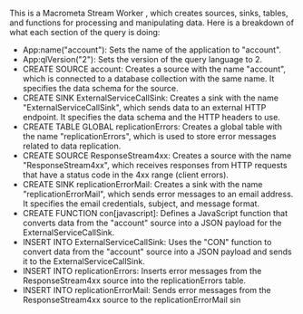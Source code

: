 This is a Macrometa Stream Worker , which creates sources, sinks, tables, and functions for processing and manipulating data. Here is a breakdown of what each section of the query is doing:

- App:name("account"): Sets the name of the application to "account".
- App:qlVersion("2"): Sets the version of the query language to 2.
- CREATE SOURCE account: Creates a source with the name "account", which is connected to a database collection with the same name. It specifies the data schema for the source.
- CREATE SINK ExternalServiceCallSink: Creates a sink with the name "ExternalServiceCallSink", which sends data to an external HTTP endpoint. It specifies the data schema and the HTTP headers to use.
- CREATE TABLE GLOBAL replicationErrors: Creates a global table with the name "replicationErrors", which is used to store error messages related to data replication.
- CREATE SOURCE ResponseStream4xx: Creates a source with the name "ResponseStream4xx", which receives responses from HTTP requests that have a status code in the 4xx range (client errors).
- CREATE SINK replicationErrorMail: Creates a sink with the name "replicationErrorMail", which sends error messages to an email address. It specifies the email credentials, subject, and message format.
- CREATE FUNCTION con[javascript]: Defines a JavaScript function that converts data from the "account" source into a JSON payload for the ExternalServiceCallSink.
- INSERT INTO ExternalServiceCallSink: Uses the "CON" function to convert data from the "account" source into a JSON payload and sends it to the ExternalServiceCallSink.
- INSERT INTO replicationErrors: Inserts error messages from the ResponseStream4xx source into the replicationErrors table.
- INSERT INTO replicationErrorMail: Sends error messages from the ResponseStream4xx source to the replicationErrorMail sin
